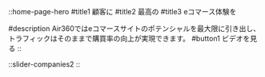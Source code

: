 ::home-page-hero
#title1
顧客に
#title2
最高の
#title3
eコマース体験を

#description
Air360ではeコマースサイトのポテンシャルを最大限に引き出し、トラフィックはそのままで購買率の向上が実現できます。
#button1
ビデオを見る
::

::slider-companies2
::
